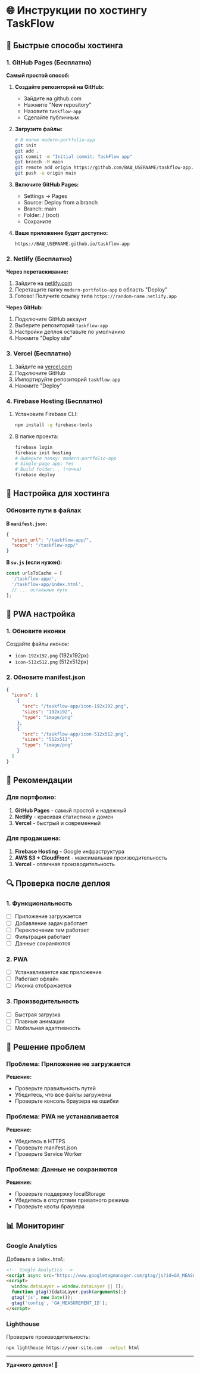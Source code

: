 # 🌐 Инструкции по хостингу TaskFlow

## 🚀 Быстрые способы хостинга

### 1. GitHub Pages (Бесплатно)

**Самый простой способ:**

1. **Создайте репозиторий на GitHub:**
   - Зайдите на github.com
   - Нажмите "New repository"
   - Назовите `taskflow-app`
   - Сделайте публичным

2. **Загрузите файлы:**
   ```bash
   # В папке modern-portfolio-app
   git init
   git add .
   git commit -m "Initial commit: TaskFlow app"
   git branch -M main
   git remote add origin https://github.com/ВАШ_USERNAME/taskflow-app.git
   git push -u origin main
   ```

3. **Включите GitHub Pages:**
   - Settings → Pages
   - Source: Deploy from a branch
   - Branch: main
   - Folder: / (root)
   - Сохраните

4. **Ваше приложение будет доступно:**
   ```
   https://ВАШ_USERNAME.github.io/taskflow-app
   ```

### 2. Netlify (Бесплатно)

**Через перетаскивание:**

1. Зайдите на [netlify.com](https://netlify.com)
2. Перетащите папку `modern-portfolio-app` в область "Deploy"
3. Готово! Получите ссылку типа `https://random-name.netlify.app`

**Через GitHub:**
1. Подключите GitHub аккаунт
2. Выберите репозиторий `taskflow-app`
3. Настройки деплоя оставьте по умолчанию
4. Нажмите "Deploy site"

### 3. Vercel (Бесплатно)

1. Зайдите на [vercel.com](https://vercel.com)
2. Подключите GitHub
3. Импортируйте репозиторий `taskflow-app`
4. Нажмите "Deploy"

### 4. Firebase Hosting (Бесплатно)

1. Установите Firebase CLI:
   ```bash
   npm install -g firebase-tools
   ```

2. В папке проекта:
   ```bash
   firebase login
   firebase init hosting
   # Выберите папку: modern-portfolio-app
   # Single-page app: Yes
   # Build folder: . (точка)
   firebase deploy
   ```

## 🔧 Настройка для хостинга

### Обновите пути в файлах

**В `manifest.json`:**
```json
{
  "start_url": "/taskflow-app/",
  "scope": "/taskflow-app/"
}
```

**В `sw.js` (если нужен):**
```javascript
const urlsToCache = [
  '/taskflow-app/',
  '/taskflow-app/index.html',
  // ... остальные пути
];
```

## 📱 PWA настройка

### 1. Обновите иконки

Создайте файлы иконок:
- `icon-192x192.png` (192x192px)
- `icon-512x512.png` (512x512px)

### 2. Обновите manifest.json

```json
{
  "icons": [
    {
      "src": "/taskflow-app/icon-192x192.png",
      "sizes": "192x192",
      "type": "image/png"
    },
    {
      "src": "/taskflow-app/icon-512x512.png",
      "sizes": "512x512",
      "type": "image/png"
    }
  ]
}
```

## 🎯 Рекомендации

### Для портфолио:
1. **GitHub Pages** - самый простой и надежный
2. **Netlify** - красивая статистика и домен
3. **Vercel** - быстрый и современный

### Для продакшена:
1. **Firebase Hosting** - Google инфраструктура
2. **AWS S3 + CloudFront** - максимальная производительность
3. **Vercel** - отличная производительность

## 🔍 Проверка после деплоя

### 1. Функциональность
- [ ] Приложение загружается
- [ ] Добавление задач работает
- [ ] Переключение тем работает
- [ ] Фильтрация работает
- [ ] Данные сохраняются

### 2. PWA
- [ ] Устанавливается как приложение
- [ ] Работает офлайн
- [ ] Иконка отображается

### 3. Производительность
- [ ] Быстрая загрузка
- [ ] Плавные анимации
- [ ] Мобильная адаптивность

## 🚨 Решение проблем

### Проблема: Приложение не загружается
**Решение:**
- Проверьте правильность путей
- Убедитесь, что все файлы загружены
- Проверьте консоль браузера на ошибки

### Проблема: PWA не устанавливается
**Решение:**
- Убедитесь в HTTPS
- Проверьте manifest.json
- Проверьте Service Worker

### Проблема: Данные не сохраняются
**Решение:**
- Проверьте поддержку localStorage
- Убедитесь в отсутствии приватного режима
- Проверьте квоты браузера

## 📊 Мониторинг

### Google Analytics
Добавьте в `index.html`:
```html
<!-- Google Analytics -->
<script async src="https://www.googletagmanager.com/gtag/js?id=GA_MEASUREMENT_ID"></script>
<script>
  window.dataLayer = window.dataLayer || [];
  function gtag(){dataLayer.push(arguments);}
  gtag('js', new Date());
  gtag('config', 'GA_MEASUREMENT_ID');
</script>
```

### Lighthouse
Проверьте производительность:
```bash
npx lighthouse https://your-site.com --output html
```

---

**Удачного деплоя! 🚀**
